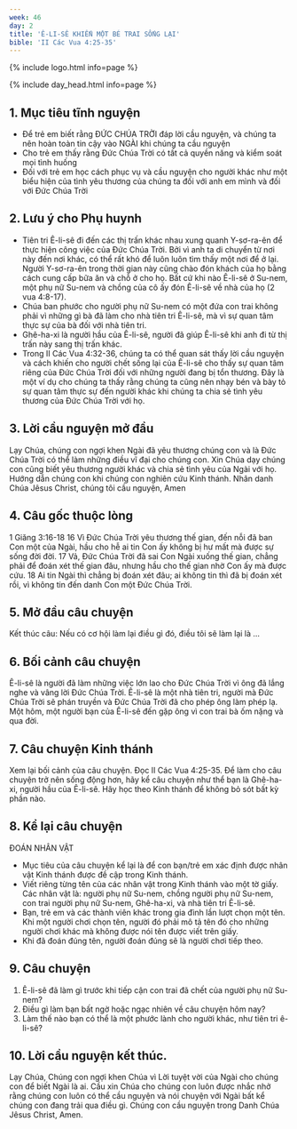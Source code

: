 ```yaml
---
week: 46
day: 2
title: 'Ê-LI-SÊ KHIẾN MỘT BÉ TRAI SỐNG LẠI'
bible: 'II Các Vua 4:25-35'
---
```



{% include logo.html info=page %}

{% include day_head.html info=page %}

## 1. Mục tiêu tĩnh nguyện
- Để trẻ em biết rằng ĐỨC CHÚA TRỜI đáp lời cầu nguyện, và chúng ta nên hoàn toàn tin cậy vào NGÀI khi chúng ta cầu nguyện
- Cho trẻ em thấy rằng Đức Chúa Trời có tất cả quyền năng và kiểm soát mọi tình huống
- Đối với trẻ em học cách phục vụ và cầu nguyện cho người khác như một biểu hiện của tình yêu thương của chúng ta đối với anh em mình và đối với Đức Chúa Trời

## 2. Lưu ý cho Phụ huynh
- Tiên tri Ê-li-sê đi đến các thị trấn khác nhau xung quanh Y-sơ-ra-ên để thực hiện công việc của Đức Chúa Trời. Bởi vì anh ta di chuyển từ nơi này đến nơi khác, có thể rất khó để luôn luôn tìm thấy một nơi để ở lại. Người Y-sơ-ra-ên trong thời gian này cũng chào đón khách của họ bằng cách cung cấp bữa ăn và chỗ ở cho họ. Bất cứ khi nào Ê-li-sê ở Su-nem, một phụ nữ Su-nem và chồng của cô ấy đón Ê-li-sê về nhà của họ (2 vua 4:8-17).
- Chúa ban phước cho người phụ nữ Su-nem có một đứa con trai không phải vì những gì bà đã làm cho nhà tiên tri Ê-li-sê, mà vì sự quan tâm thực sự của bà đối với nhà tiên tri.
- Ghê-ha-xi là người hầu của Ê-li-sê, người đã giúp Ê-li-sê khi anh đi từ thị trấn này sang thị trấn khác.
- Trong II Các Vua 4:32-36, chúng ta có thể quan sát thấy lời cầu nguyện và cách khiến cho người chết sống lại của Ê-li-sê cho thấy sự quan tâm riêng của Đức Chúa Trời đối với những người đang bị tổn thương. Đây là một ví dụ cho chúng ta thấy rằng chúng ta cũng nên nhạy bén và bày tỏ sự quan tâm thực sự đến người khác khi chúng ta chia sẻ tình yêu thương của Đức Chúa Trời với họ.

## 3. Lời cầu nguyện mở đầu
 Lạy Chúa, chúng con ngợi khen Ngài đã yêu thương chúng con và là Đức Chúa Trời có thể làm những điều vĩ đại cho chúng con. Xin Chúa dạy chúng con cũng biết yêu thương người khác và chia sẻ tình yêu của Ngài với họ. Hướng dẫn chúng con khi chúng con nghiên cứu Kinh thánh. Nhân danh Chúa Jêsus Christ, chúng tôi cầu nguyện, Amen

## 4. Câu gốc thuộc lòng
1 Giăng 3:16-18
16 Vì Đức Chúa Trời yêu thương thế gian, đến nỗi đã ban Con một của Ngài, hầu cho hễ ai tin Con ấy không bị hư mất mà được sự sống đời đời. 17 Vả, Đức Chúa Trời đã sai Con Ngài xuống thế gian, chẳng phải để đoán xét thế gian đâu, nhưng hầu cho thế gian nhờ Con ấy mà được cứu. 18 Ai tin Ngài thì chẳng bị đoán xét đâu; ai không tin thì đã bị đoán xét rồi, vì không tin đến danh Con một Đức Chúa Trời.

## 5. Mở đầu câu chuyện
Kết thúc câu: Nếu có cơ hội làm lại điều gì đó, điều tôi sẽ làm lại là ...

## 6. Bối cảnh câu chuyện
 Ê-li-sê là người đã làm những việc lớn lao cho Đức Chúa Trời vì ông đã lắng nghe và vâng lời Đức Chúa Trời. Ê-li-sê là một nhà tiên tri, người mà Đức Chúa Trời sẽ phán truyền và Đức Chúa Trời đã cho phép ông làm phép lạ. Một hôm, một người bạn của Ê-li-sê đến gặp ông vì con trai bà ốm nặng và qua đời.

## 7. Câu chuyện Kinh thánh
Xem lại bối cảnh của câu chuyện. Đọc II Các Vua 4:25-35. Để làm cho câu chuyện trở nên sống động hơn, hãy kể câu chuyện như thể bạn là Ghê-ha-xi, người hầu của  Ê-li-sê. Hãy học theo Kinh thánh để không bỏ sót bất kỳ phần nào.


## 8. Kể lại câu chuyện
ĐOÁN NHÂN VẬT
- Mục tiêu của câu chuyện kể lại là để con bạn/trẻ em xác định được nhân vật Kinh thánh được đề cập trong Kinh thánh.
- Viết riêng từng tên của các nhân vật trong Kinh thánh vào một tờ giấy. Các nhân vật là: người phụ nữ Su-nem, chồng người phụ nữ Su-nem, con trai người phụ nữ Su-nem, Ghê-ha-xi, và nhà tiên tri Ê-li-sê.
- Bạn, trẻ em và các thành viên khác trong gia đình lần lượt chọn một tên. Khi một người chơi chọn tên, người đó phải mô tả tên đó cho những người chơi khác mà không được nói tên được viết trên giấy.
- Khi đã đoán đúng tên, người đoán đúng sẽ là người chơi tiếp theo.

## 9. Câu chuyện
1. Ê-li-sê đã làm gì trước khi tiếp cận con trai đã chết của người phụ nữ Su-nem?
2. Điều gì làm bạn bất ngờ hoặc ngạc nhiên về câu chuyện hôm nay?
3. Làm thế nào bạn có thể là một phước lành cho người khác, như tiên tri ê-li-sê?

## 10. Lời cầu nguyện kết thúc.
Lạy Chúa, Chúng con ngợi khen Chúa vì Lời tuyệt vời của Ngài cho chúng con để biết Ngài là ai. Cầu xin Chúa cho chúng con luôn được nhắc nhở rằng chúng con luôn có thể cầu nguyện và nói chuyện với Ngài bất kể chúng con đang trải qua điều gì. Chúng con cầu nguyện trong Danh Chúa Jêsus Christ, Amen.